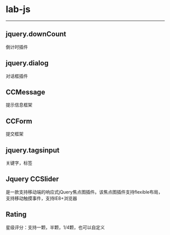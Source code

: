 # lab-js

---

## jquery.downCount
倒计时插件


## jquery.dialog
对话框插件


## CCMessage
提示信息框架


## CCForm
提交框架


## jquery.tagsinput
关键字，标签

## Jquery CCSlider
是一款支持移动端的响应式jQuery焦点图插件。该焦点图插件支持flexible布局，支持移动触摸事件，支持IE8+浏览器


## Rating 
星级评分：支持一颗，半颗，1/4颗，也可以自定义
